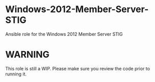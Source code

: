 # Windows-2012-Member-Server-STIG
Ansible role for the Windows 2012 Member Server STIG

# WARNING
This role is still a WIP. Please make sure you review the code prior to running it.
